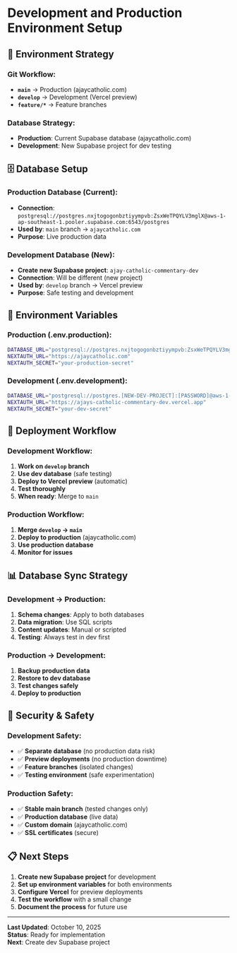 # Development and Production Environment Setup

## 🎯 **Environment Strategy**

### **Git Workflow:**
- **`main`** → Production (ajaycatholic.com)
- **`develop`** → Development (Vercel preview)
- **`feature/*`** → Feature branches

### **Database Strategy:**
- **Production**: Current Supabase database (ajaycatholic.com)
- **Development**: New Supabase project for dev testing

## 🗄️ **Database Setup**

### **Production Database (Current):**
- **Connection**: `postgresql://postgres.nxjtogogonbztiyympvb:ZsxWeTPQYLV3mglX@aws-1-ap-southeast-1.pooler.supabase.com:6543/postgres`
- **Used by**: `main` branch → `ajaycatholic.com`
- **Purpose**: Live production data

### **Development Database (New):**
- **Create new Supabase project**: `ajay-catholic-commentary-dev`
- **Connection**: Will be different (new project)
- **Used by**: `develop` branch → Vercel preview
- **Purpose**: Safe testing and development

## 🔧 **Environment Variables**

### **Production (.env.production):**
```bash
DATABASE_URL="postgresql://postgres.nxjtogogonbztiyympvb:ZsxWeTPQYLV3mglX@aws-1-ap-southeast-1.pooler.supabase.com:6543/postgres"
NEXTAUTH_URL="https://ajaycatholic.com"
NEXTAUTH_SECRET="your-production-secret"
```

### **Development (.env.development):**
```bash
DATABASE_URL="postgresql://postgres.[NEW-DEV-PROJECT]:[PASSWORD]@aws-1-ap-southeast-1.pooler.supabase.com:6543/postgres"
NEXTAUTH_URL="https://ajays-catholic-commentary-dev.vercel.app"
NEXTAUTH_SECRET="your-dev-secret"
```

## 🚀 **Deployment Workflow**

### **Development Workflow:**
1. **Work on `develop` branch**
2. **Use dev database** (safe testing)
3. **Deploy to Vercel preview** (automatic)
4. **Test thoroughly**
5. **When ready**: Merge to `main`

### **Production Workflow:**
1. **Merge `develop` → `main`**
2. **Deploy to production** (ajaycatholic.com)
3. **Use production database**
4. **Monitor for issues**

## 📊 **Database Sync Strategy**

### **Development → Production:**
1. **Schema changes**: Apply to both databases
2. **Data migration**: Use SQL scripts
3. **Content updates**: Manual or scripted
4. **Testing**: Always test in dev first

### **Production → Development:**
1. **Backup production data**
2. **Restore to dev database**
3. **Test changes safely**
4. **Deploy to production**

## 🔐 **Security & Safety**

### **Development Safety:**
- ✅ **Separate database** (no production data risk)
- ✅ **Preview deployments** (no production downtime)
- ✅ **Feature branches** (isolated changes)
- ✅ **Testing environment** (safe experimentation)

### **Production Safety:**
- ✅ **Stable main branch** (tested changes only)
- ✅ **Production database** (live data)
- ✅ **Custom domain** (ajaycatholic.com)
- ✅ **SSL certificates** (secure)

## 📋 **Next Steps**

1. **Create new Supabase project** for development
2. **Set up environment variables** for both environments
3. **Configure Vercel** for preview deployments
4. **Test the workflow** with a small change
5. **Document the process** for future use

---

**Last Updated**: October 10, 2025  
**Status**: Ready for implementation  
**Next**: Create dev Supabase project
